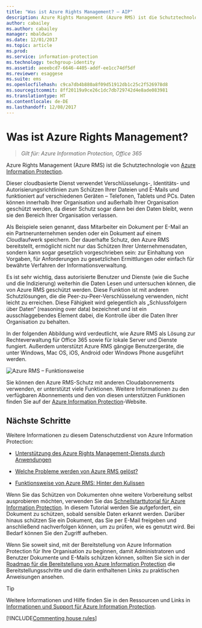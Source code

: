 ```yaml
---
title: "Was ist Azure Rights Management? – AIP"
description: Azure Rights Management (Azure RMS) ist die Schutztechnologie von Azure Information Protection.
author: cabailey
ms.author: cabailey
manager: mbaldwin
ms.date: 12/01/2017
ms.topic: article
ms.prod: 
ms.service: information-protection
ms.technology: techgroup-identity
ms.assetid: aeeebcd7-6646-4405-addf-ee1cc74df5df
ms.reviewer: esaggese
ms.suite: ems
ms.openlocfilehash: c9ca7db4b880a8f09d51912db1c25c2f526978d8
ms.sourcegitcommit: 8ff20119a9ce26c1dc7db729742d4e8ade083981
ms.translationtype: HT
ms.contentlocale: de-DE
ms.lasthandoff: 12/08/2017
---
```

# <a name="what-is-azure-rights-management"></a>Was ist Azure Rights Management?

>*Gilt für: Azure Information Protection, Office 365*


Azure Rights Management (Azure RMS) ist die Schutztechnologie von [Azure Information Protection](what-is-information-protection.md).

Dieser cloudbasierte Dienst verwendet Verschlüsselungs-, Identitäts- und Autorisierungsrichtlinien zum Schützen Ihrer Dateien und E-Mails und funktioniert auf verschiedenen Geräten – Telefonen, Tablets und PCs. Daten können innerhalb Ihrer Organisation und außerhalb Ihrer Organisation geschützt werden, da dieser Schutz sogar dann bei den Daten bleibt, wenn sie den Bereich Ihrer Organisation verlassen.

Als Beispiele seien genannt, dass Mitarbeiter ein Dokument per E-Mail an ein Partnerunternehmen senden oder ein Dokument auf einem Cloudlaufwerk speichern. Der dauerhafte Schutz, den Azure RMS bereitstellt, ermöglicht nicht nur das Schützen Ihrer Unternehmensdaten, sondern kann sogar gesetzlich vorgeschrieben sein: zur Einhaltung von Vorgaben, für Anforderungen zu gesetzlichen Ermittlungen oder einfach für bewährte Verfahren der Informationsverwaltung.

Es ist sehr wichtig, dass autorisierte Benutzer und Dienste (wie die Suche und die Indizierung) weiterhin die Daten Lesen und untersuchen können, die von Azure RMS geschützt werden. Diese Funktion ist mit anderen Schutzlösungen, die die Peer-zu-Peer-Verschlüsselung verwenden, nicht leicht zu erreichen. Diese Fähigkeit wird gelegentlich als „Schlussfolgern über Daten“ (reasoning over data) bezeichnet und ist ein ausschlaggebendes Element dabei, die Kontrolle über die Daten Ihrer Organisation zu behalten.

In der folgenden Abbildung wird verdeutlicht, wie Azure RMS als Lösung zur Rechteverwaltung für Office 365 sowie für lokale Server und Dienste fungiert. Außerdem unterstützt Azure RMS gängige Benutzergeräte, die unter Windows, Mac OS, iOS, Android oder Windows Phone ausgeführt werden.


![Azure RMS – Funktionsweise](../media/AzRMS_elements.png)

Sie können den Azure RMS-Schutz mit anderen Cloudabonnements verwenden, er unterstützt viele Funktionen. Weitere Informationen zu den verfügbaren Abonnements und den von diesen unterstützen Funktionen finden Sie auf der [Azure Information Protection](https://www.microsoft.com/cloud-platform/azure-information-protection)-Website.

## <a name="next-steps"></a>Nächste Schritte

Weitere Informationen zu diesem Datenschutzdienst von Azure Information Protection:

- [Unterstützung des Azure Rights Management-Diensts durch Anwendungen](applications-support.md)

- [Welche Probleme werden von Azure RMS gelöst?](azure-rms-problems-it-solves.md)

- [Funktionsweise von Azure RMS: Hinter den Kulissen](how-does-it-work.md)

Wenn Sie das Schützen von Dokumenten ohne weitere Vorbereitung selbst ausprobieren möchten, verwenden Sie das [Schnellstarttutorial für Azure Information Protection](../get-started/infoprotect-quick-start-tutorial.md). In diesem Tutorial werden Sie aufgefordert, ein Dokument zu schützen, sobald sensible Daten erkannt werden. Darüber hinaus schützen Sie ein Dokument, das Sie per E-Mail freigeben und anschließend nachverfolgen können, um zu prüfen, wie es genutzt wird. Bei Bedarf können Sie den Zugriff aufheben.

Wenn Sie soweit sind, mit der Bereitstellung von Azure Information Protection für Ihre Organisation zu beginnen, damit Administratoren und Benutzer Dokumente und E-Mails schützen können, sollten Sie sich in der [Roadmap für die Bereitstellung von Azure Information Protection](../plan-design/deployment-roadmap.md) die Bereitstellungsschritte und die darin enthaltenen Links zu praktischen Anweisungen ansehen.

> [!TIP]
> Weitere Informationen und Hilfe finden Sie in den Ressourcen und Links in [Informationen und Support für Azure Information Protection](../get-started/information-support.md).

[!INCLUDE[Commenting house rules](../includes/houserules.md)]
